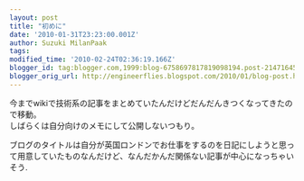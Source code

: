```yaml
---
layout: post
title: "初めに"
date: '2010-01-31T23:23:00.001Z'
author: Suzuki MilanPaak
tags: 
modified_time: '2010-02-24T02:36:19.166Z'
blogger_id: tag:blogger.com,1999:blog-6758697817819098194.post-2147164541161718900
blogger_orig_url: http://engineerflies.blogspot.com/2010/01/blog-post.html
---
```


今までwikiで技術系の記事をまとめていたんだけどだんだんきつくなってきたので移動。  
しばらくは自分向けのメモにして公開しないつもり。  
  
ブログのタイトルは自分が英国ロンドンでお仕事をするのを日記にしようと思って用意していたものなんだけど、なんだかんだ関係ない記事が中心になっちゃいそう.

